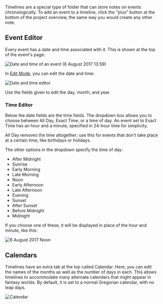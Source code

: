 Timelines are a special type of folder that can store notes on events
chronologically. To add an event to a timeline, click the "plus" button at the
bottom of the project overview, the same way you would create any other note.

## Event Editor
Every event has a date and time associated with it. This is shown at the top of
the event's page:

![Date and time of an event (6 August 2017 13:59)](event_date_time.png)

In [Edit Mode](#editing), you can edit the date and time:

![Date and time editor](event_date_time_editor.png)

Use the fields given to edit the day, month, and year.

### Time Editor

Below the date fields are the time fields. The dropdown box allows you to choose between All Day, Exact Time, or a time of day. An event set to Exact Time has an hour and a minute, specified in 24-hour time for simplicity.

All Day removes the time altogether; use this for events that don't take place at a certain time, like birthdays or holidays.

The other options in the dropdown specify the time of day:

- After Midnight
- Sunrise
- Early Morning
- Late Morning
- Noon
- Early Afternoon
- Late Afternoon
- Evening
- Sunset
- After Sunset
- Before Midnight
- Midnight

If you choose one of these, it will be displayed in place of the hour and minute, like this:

![6 August 2017 Noon](event_at_noon.png)

## Calendars
Timelines have an extra tab at the top called Calendar. Here, you can edit the names of the months as well as the number of days in each. This allows timelines to accommodate many alternate calendars that might appear in fantasy worlds. By default, it is set to a normal Gregorian calendar, with no leap days.

![Calendar](calendar.png)
